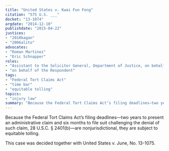 ```yaml
---
title: "United States v. Kwai Fun Fong"
citation: "575 U.S. ___"
docket: "13-1074"
argdate: "2014-12-10"
publishdate: "2015-04-22"
justices:
- "2010kagan"
- "2006alito"
advocates:
- "Roman Martinez"
- "Eric Schnapper"
roles:
- "Assistant to the Solicitor General, Department of Justice, on behalf of the Petitioner"
- "on behalf of the Respondent"
tags:
- "Federal Tort Claims Act"
- "time bar"
- "equitable tolling"
topics:
- "injury law"
summary: "Because the Federal Tort Claims Act’s filing deadlines—two years to present an administrative claim and six months to file suit challenging the denial of such claim, 28 U.S.C. § 2401(b)—are nonjurisdictional, they are subject to equitable tolling."
---
```

Because the Federal Tort Claims Act’s filing deadlines—two years to present an administrative claim and six months to file suit challenging the denial of such claim, 28 U.S.C. § 2401(b)—are nonjurisdictional, they are subject to equitable tolling.

This case was decided together with United States v. June, No. 13-1075.